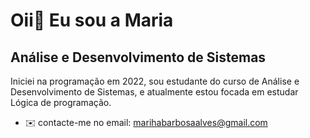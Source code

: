 Oii👋 Eu sou a Maria
==========================

Análise e Desenvolvimento de Sistemas
-----------------------------

Iniciei na programação em 2022, sou estudante do curso de Análise e Desenvolvimento de Sistemas, e atualmente estou focada em estudar Lógica de programação.

* ✉️  contacte-me no email: marihabarbosaalves@gmail.com



